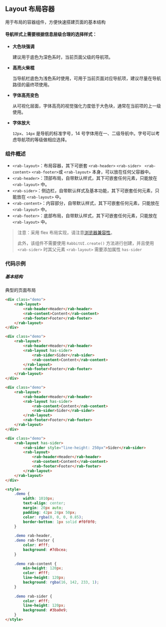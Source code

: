 ## Layout 布局容器

用于布局的容器组件，方便快速搭建页面的基本结构

#### 导航样式上需要根据信息层级合理的选择样式：

- **大色块强调**

  建议用于底色为深色系时，当前页面父级的导航项。

- **高亮火柴棍**

  当导航栏底色为浅色系时使用，可用于当前页面对应导航项，建议尽量在导航路径的最终项使用。

- **字体高亮变色**

  从可视化层面，字体高亮的视觉强化力度低于大色块，通常在当前项的上一级使用。

- **字体放大**

  `12px`、`14px` 是导航的标准字号，14 号字体用在一、二级导航中。字号可以考虑导航项的等级做相应选择。

### 组件概述

- `<rab-layout>`：布局容器，其下可嵌套 `<rab-header>` `<rab-sider> ` `<rab-content>` `<rab-footer>`或 `<rab-layout>` 本身，可以放在任何父容器中。
- `<rab-header>`：顶部布局，自带默认样式，其下可嵌套任何元素，只能放在 `<rab-layout>` 中。
- `<rab-sider>`：侧边栏，自带默认样式及基本功能，其下可嵌套任何元素，只能放在 `<rab-layout>` 中。
- `<rab-content>`：内容部分，自带默认样式，其下可嵌套任何元素，只能放在 `<rab-layout>` 中。
- `<rab-footer>`：底部布局，自带默认样式，其下可嵌套任何元素，只能放在 `<rab-layout>` 中。

> 注意：采用 flex 布局实现，请注意[浏览器兼容性](https://caniuse.com/#search=flex)。
>
> 此外，该组件不需要使用 `RabbitUI.create()` 方法进行创建，并且使用 `<rab-sider>` 时其父元素 `<rab-layout>` 需要添加属性 `has-sider` 

### 代码示例

##### 基本结构

典型的页面布局

```html
<div class="demo">
    <rab-layout>
        <rab-header>Header</rab-header>
        <rab-content>Content</rab-content>
        <rab-footer>Footer</rab-footer>
    </rab-layout>
</div>

<div class="demo">
    <rab-layout>
        <rab-header>Header</rab-header>
        <rab-layout has-sider>
            <rab-sider>Sider</rab-sider>
            <rab-content>Content</rab-content>
        </rab-layout>
        <rab-footer>Footer</rab-footer>
    </rab-layout>
</div>

<div class="demo">
    <rab-layout>
        <rab-header>Header</rab-header>
        <rab-layout has-sider>
            <rab-content>Content</rab-content>
            <rab-sider>Sider</rab-sider>
        </rab-layout>
        <rab-footer>Footer</rab-footer>
    </rab-layout>
</div>

<div class="demo">
    <rab-layout has-sider>
        <rab-sider style="line-height: 250px">Sider</rab-sider>
        <rab-layout>
            <rab-header>Header</rab-header>
            <rab-content>Content</rab-content>
            <rab-footer>Footer</rab-footer>
        </rab-layout>
    </rab-layout>
</div>

<style>
    .demo {
        width: 1010px;
        text-align: center;
        margin: 20px auto;
        padding: 42px 24px 50px;
        color: rgba(0, 0, 0, 0.85);
        border-bottom: 1px solid #f0f0f0;
    }
    
    .demo rab-header,
    .demo rab-footer {
        color: #fff;
        background: #7dbcea;
    }
    
    .demo rab-content {
        min-height: 120px;
        color: #fff;
        line-height: 120px;
        background: rgba(16, 142, 233, 1);
    }
    
    .demo rab-sider {
        color: #fff;
        line-height: 120px;
        background: #3ba0e9;
    }
</style>
```
